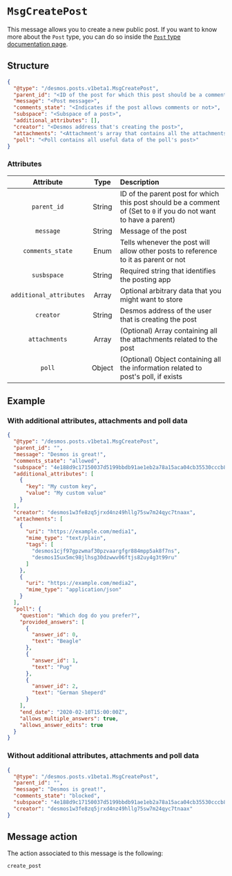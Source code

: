 # `MsgCreatePost`
This message allows you to create a new public post. If you want to know more about the `Post` type, you can do so
inside the [`Post` type documentation page](docs/02-developers/types/staging/posts/post.md).

## Structure
```json
{
  "@type": "/desmos.posts.v1beta1.MsgCreatePost",
  "parent_id": "<ID of the post for which this post should be a comment of>",
  "message": "<Post message>",
  "comments_state": "<Indicates if the post allows comments or not>",
  "subspace": "<Subspace of a post>",
  "additional_attributes": [],
  "creator": "<Desmos address that's creating the post>",
  "attachments": "<Attachment's array that contains all the attachments associated with the post",
  "poll": "<Poll contains all useful data of the poll's post>"
}
```

### Attributes
| Attribute | Type | Description |
| :-------: | :----: | :-------- |
| `parent_id` | String | ID of the parent post for which this post should be a comment of (Set to `0` if you do not want to have a parent) |
| `message` | String | Message of the post |
| `comments_state` | Enum | Tells whenever the post will allow other posts to reference to it as parent or not | 
| `susbspace` | String | Required string that identifies the posting app |
| `additional_attributes` | Array | Optional arbitrary data that you might want to store |
| `creator` | String | Desmos address of the user that is creating the post |
| `attachments` | Array | (Optional) Array containing all the attachments related to the post |
| `poll` | Object | (Optional) Object containing all the information related to post's poll, if exists |

## Example
### With additional attributes, attachments and poll data

```json
{
  "@type": "/desmos.posts.v1beta1.MsgCreatePost",
  "parent_id": "",
  "message": "Desmos is great!",
  "comments_state": "allowed",
  "subspace": "4e188d9c17150037d5199bbdb91ae1eb2a78a15aca04cb35530cccb81494b36e",
  "additional_attributes": [
    {
      "key": "My custom key",
      "value": "My custom value"
    }
  ],
  "creator": "desmos1w3fe8zq5jrxd4nz49hllg75sw7m24qyc7tnaax",
  "attachments": [
    {
      "uri": "https://example.com/media1",
      "mime_type": "text/plain",
      "tags": [
        "desmos1cjf97gpzwmaf30pzvaargfgr884mpp5ak8f7ns",
        "desmos15ux5mc98jlhsg30dzwwv06ftjs82uy4g3t99ru"
      ]
    },
    {
      "uri": "https://example.com/media2",
      "mime_type": "application/json"
    }
  ],
  "poll": {
    "question": "Which dog do you prefer?",
    "provided_answers": [
      {
        "answer_id": 0,
        "text": "Beagle"
      },
      {
        "answer_id": 1,
        "text": "Pug"
      },
      {
        "answer_id": 2,
        "text": "German Sheperd"
      }
    ],
    "end_date": "2020-02-10T15:00:00Z",
    "allows_multiple_answers": true,
    "allows_answer_edits": true
  }
}
``` 

### Without additional attributes, attachments and poll data

```json
{
  "@type": "/desmos.posts.v1beta1.MsgCreatePost",
  "parent_id": "",
  "message": "Desmos is great!",
  "comments_state": "blocked",
  "subspace": "4e188d9c17150037d5199bbdb91ae1eb2a78a15aca04cb35530cccb81494b36e",
  "creator": "desmos1w3fe8zq5jrxd4nz49hllg75sw7m24qyc7tnaax"
}
```

## Message action
The action associated to this message is the following: 

```
create_post
```

